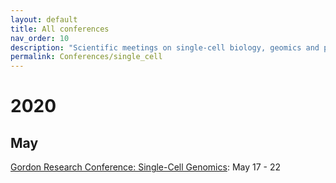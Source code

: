```yaml
---
layout: default
title: All conferences
nav_order: 10
description: "Scientific meetings on single-cell biology, geomics and proteomics"
permalink: Conferences/single_cell
---
```


# 2020


## May
[Gordon Research Conference: Single-Cell Genomics](https://www.grc.org/single-cell-genomics-conference/2020/): May 17 - 22